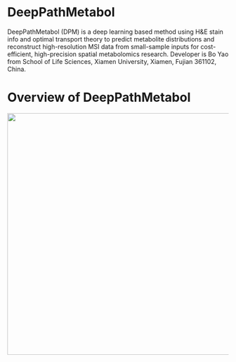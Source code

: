 # DeepPathMetabol
DeepPathMetabol (DPM) is a deep learning based method using H&E stain info and optimal transport theory to predict metabolite distributions and reconstruct high-resolution MSI data from small-sample inputs for cost-efficient, high-precision spatial metabolomics research.
Developer is Bo Yao from School of Life Sciences, Xiamen University, Xiamen, Fujian 361102, China.

# Overview of DeepPathMetabol

<div align=center>
<img src="[https://user-images.githubusercontent.com/70273368/230378358-129af693-2e52-4197-a037-600dce0b6bac.png](https://github.com/Simon-BoY/DeepPathMetabol/blob/master/img/DPM.png)" width="800" height="550" /><br/>
</div>
